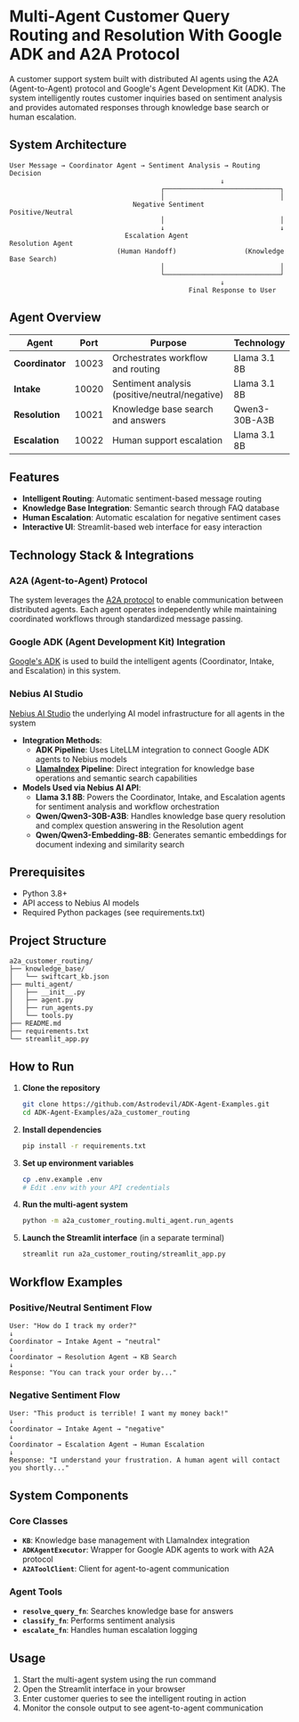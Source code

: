 # Multi-Agent Customer Query Routing and Resolution With Google ADK and A2A Protocol

A customer support system built with distributed AI agents using the A2A (Agent-to-Agent) protocol and Google's Agent Development Kit (ADK). The system intelligently routes customer inquiries based on sentiment analysis and provides automated responses through knowledge base search or human escalation.

## System Architecture

```
User Message → Coordinator Agent → Sentiment Analysis → Routing Decision
                                                     ↓
                                      ┌─────────────────────────────┐
                                      │                             │
                               Negative Sentiment            Positive/Neutral
                                      │                             │
                                      ↓                             ↓
                             Escalation Agent                Resolution Agent
                           (Human Handoff)                 (Knowledge Base Search)
                                      │                             │
                                      └─────────────────────────────┘
                                                     ↓
                                             Final Response to User
```

## Agent Overview

| Agent | Port | Purpose | Technology |
|-------|------|---------|------------|
| **Coordinator** | 10023 | Orchestrates workflow and routing | Llama 3.1 8B |
| **Intake** | 10020 | Sentiment analysis (positive/neutral/negative) | Llama 3.1 8B |
| **Resolution** | 10021 | Knowledge base search and answers | Qwen3-30B-A3B |
| **Escalation** | 10022 | Human support escalation | Llama 3.1 8B |


## Features

- **Intelligent Routing**: Automatic sentiment-based message routing
- **Knowledge Base Integration**: Semantic search through FAQ database
- **Human Escalation**: Automatic escalation for negative sentiment cases
- **Interactive UI**: Streamlit-based web interface for easy interaction

## Technology Stack & Integrations

### A2A (Agent-to-Agent) Protocol
The system leverages the [A2A protocol](https://github.com/a2aproject/A2A) to enable communication between distributed agents. Each agent operates independently while maintaining coordinated workflows through standardized message passing.

### Google ADK (Agent Development Kit) Integration
[Google's ADK](https://google.github.io/adk-docs/) is used to build the intelligent agents (Coordinator, Intake, and Escalation) in this system.

### Nebius AI Studio
[Nebius AI Studio](https://studio.nebius.com/) the underlying AI model infrastructure for all agents in the system
- **Integration Methods**:
  - **ADK Pipeline**: Uses LiteLLM integration to connect Google ADK agents to Nebius models
  - **[LlamaIndex](https://www.llamaindex.ai/)  Pipeline**: Direct integration for knowledge base operations and semantic search capabilities
- **Models Used via Nebius AI API**:
  - **Llama 3.1 8B**: Powers the Coordinator, Intake, and Escalation agents for sentiment analysis and workflow orchestration
  - **Qwen/Qwen3-30B-A3B**: Handles knowledge base query resolution and complex question answering in the Resolution agent
  - **Qwen/Qwen3-Embedding-8B**: Generates semantic embeddings for document indexing and similarity search



## Prerequisites

- Python 3.8+
- API access to Nebius AI models
- Required Python packages (see requirements.txt)

## Project Structure

```
a2a_customer_routing/
├── knowledge_base/
│   └── swiftcart_kb.json
├── multi_agent/
│   ├── __init__.py
│   ├── agent.py
│   ├── run_agents.py
│   └── tools.py
├── README.md
├── requirements.txt
└── streamlit_app.py
```

## How to Run

1. **Clone the repository**
   ```bash
   git clone https://github.com/Astrodevil/ADK-Agent-Examples.git
   cd ADK-Agent-Examples/a2a_customer_routing
   ```

2. **Install dependencies**
   ```bash
   pip install -r requirements.txt
   ```

3. **Set up environment variables**
   ```bash
   cp .env.example .env
   # Edit .env with your API credentials
   ```

4. **Run the multi-agent system**
   ```bash
   python -m a2a_customer_routing.multi_agent.run_agents
   ```

5. **Launch the Streamlit interface** (in a separate terminal)
   ```bash
   streamlit run a2a_customer_routing/streamlit_app.py
   ```

## Workflow Examples

### Positive/Neutral Sentiment Flow
```
User: "How do I track my order?"
↓
Coordinator → Intake Agent → "neutral"
↓
Coordinator → Resolution Agent → KB Search
↓
Response: "You can track your order by..."
```

### Negative Sentiment Flow
```
User: "This product is terrible! I want my money back!"
↓
Coordinator → Intake Agent → "negative"
↓
Coordinator → Escalation Agent → Human Escalation
↓
Response: "I understand your frustration. A human agent will contact you shortly..."
```

## System Components

### Core Classes

- **`KB`**: Knowledge base management with LlamaIndex integration
- **`ADKAgentExecutor`**: Wrapper for Google ADK agents to work with A2A protocol
- **`A2AToolClient`**: Client for agent-to-agent communication

### Agent Tools

- **`resolve_query_fn`**: Searches knowledge base for answers
- **`classify_fn`**: Performs sentiment analysis
- **`escalate_fn`**: Handles human escalation logging

## Usage

1. Start the multi-agent system using the run command
2. Open the Streamlit interface in your browser
3. Enter customer queries to see the intelligent routing in action
4. Monitor the console output to see agent-to-agent communication

